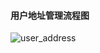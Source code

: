 #### 用户地址管理流程图
![user_address](https://raw.githubusercontent.com/Yangliang266/images/master/img/user_address.png)
